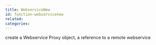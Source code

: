 ```yaml
---
title: WebserviceNew
id: function-webservicenew
related:
categories:
---
```


create a Webservice Proxy object, a reference to a remote webservice